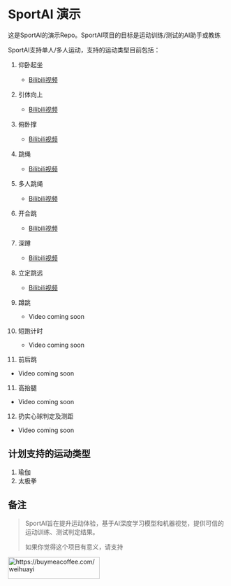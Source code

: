 <!-- These are examples of badges you might want to add to your README:
     please update the URLs accordingly

[![Built Status](https://api.cirrus-ci.com/github/<USER>/rknpu_serving.svg?branch=main)](https://cirrus-ci.com/github/<USER>/rknpu_serving)
[![ReadTheDocs](https://readthedocs.org/projects/rknpu_serving/badge/?version=latest)](https://rknpu_serving.readthedocs.io/en/stable/)
[![Coveralls](https://img.shields.io/coveralls/github/<USER>/rknpu_serving/main.svg)](https://coveralls.io/r/<USER>/rknpu_serving)
[![PyPI-Server](https://img.shields.io/pypi/v/rknpu_serving.svg)](https://pypi.org/project/rknpu_serving/)
[![Conda-Forge](https://img.shields.io/conda/vn/conda-forge/rknpu_serving.svg)](https://anaconda.org/conda-forge/rknpu_serving)
[![Monthly Downloads](https://pepy.tech/badge/rknpu_serving/month)](https://pepy.tech/project/rknpu_serving)
[![Twitter](https://img.shields.io/twitter/url/http/shields.io.svg?style=social&label=Twitter)](https://twitter.com/rknpu_serving)
-->

<!-- [![Project generated with PyScaffold](https://img.shields.io/badge/-PyScaffold-005CA0?logo=pyscaffold)](https://pyscaffold.org/) -->

# SportAI 演示

这是SportAI的演示Repo。SportAI项目的目标是运动训练/测试的AI助手或教练

SportAI支持单人/多人运动，支持的运动类型目前包括：

1. 仰卧起坐
   - [Bilibili视频](https://www.bilibili.com/video/BV1ny2AYeEPZ)

2. 引体向上
   - [Bilibili视频](https://www.bilibili.com/video/BV16y2AYYE3X)

3. 俯卧撑
   - [Bilibili视频](https://www.bilibili.com/video/BV1Fy2AYeEiL)

4. 跳绳
   - [Bilibili视频](https://www.bilibili.com/video/BV16y2AYYEKs)

5. 多人跳绳
   - [Bilibili视频](https://www.bilibili.com/video/BV16y2AYYEKQ)

5. 开合跳
   - [Bilibili视频](https://www.bilibili.com/video/BV1Jy2AYYEBP)

6. 深蹲
   - [Bilibili视频](https://www.bilibili.com/video/BV1Jy2AYYEB8)

7. 立定跳远
   - [Bilibili视频](https://www.bilibili.com/video/BV16y2AYYEKq)

8. 蹲跳
   - Video coming soon
9. 短跑计时
   - Video coming soon
10. 前后跳
   - Video coming soon
11. 高抬腿
   - Video coming soon
12. 扔实心球判定及测距
   - Video coming soon

## 计划支持的运动类型
1. 瑜伽
2. 太极拳


## 备注
> SportAI旨在提升运动体验，基于AI深度学习模型和机器视觉，提供可信的运动训练、测试判定结果。
> 
> 如果你觉得这个项目有意义，请支持
<p><a href="https://www.buymeacoffee.com/https://buymeacoffee.com/weihuayi"> <img align="left" src="https://cdn.buymeacoffee.com/buttons/v2/default-yellow.png" height="50" width="210" alt="https://buymeacoffee.com/weihuayi" /></a></p>
<br><br>
